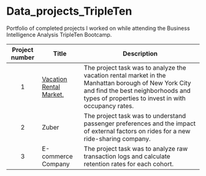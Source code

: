 # Data_projects_TripleTen
Portfolio of completed projects I worked on while attending the Business Intelligence Analysis TripleTen Bootcamp.


| Project number | Title | Description |
| :-----------: | ----------- |----------- |
| 1 | <a href='https://github.com/simrandulai/Data_projects_TripleTen/tree/main/Vacation%20Rental%20Market' target=_blank><u>Vacation Rental Market</u>.</a>| The project task was to analyze the vacation rental market in the Manhattan borough of New York City and find the best neighborhoods and types of properties to invest in with occupancy rates. |
| 2 | Zuber | The project task was to understand passenger preferences and the impact of external factors on rides for a new ride-sharing company. |
| 3 | E-commerce Company | The project task was to analyze raw transaction logs and calculate retention rates for each cohort. |

